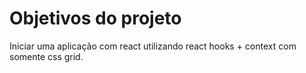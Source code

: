 # Objetivos do projeto

Iniciar uma aplicação com react utilizando react hooks + context
com somente css grid.
